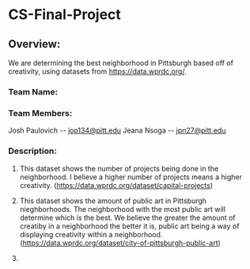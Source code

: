 # CS-Final-Project  
  
## Overview:  
We are determining the best neighborhood in Pittsburgh based off of creativity, using datasets from https://data.wprdc.org/.  
  
### Team Name:  
  
### Team Members:  
Josh Paulovich -- jop134@pitt.edu
Jeana Nsoga -- jpn27@pitt.edu
  
  
### Description: 
  1. This dataset shows the number of projects being done in the neighborhood. I believe a higher number of projects means a higher creativity. (https://data.wprdc.org/dataset/capital-projects)  
  
  2. This dataset shows the amount of public art in Pittsburgh nieghborhoods. The neighborhood with the most public art will determine which is the best. We believe the greater the amount of creatiby in a neighborhood the better it is, public art being a way of displaying creativity within a neighborhood.
(https://data.wprdc.org/dataset/city-of-pittsburgh-public-art)

  3.   

